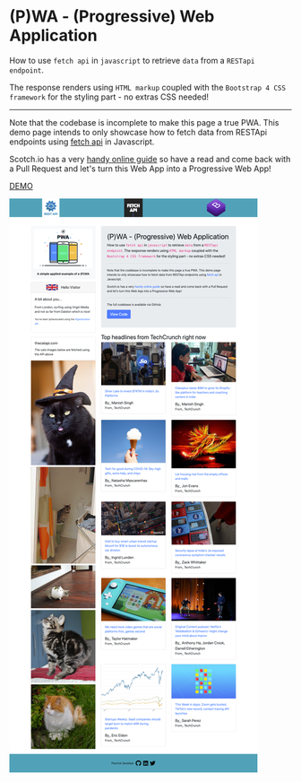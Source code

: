 #  (P)WA - (Progressive) Web Application

How to use  `fetch api`  in  `javascript`  to retrieve  `data`  from a  `RESTapi endpoint`. 

The response renders using  `HTML markup`  coupled with the  `Bootstrap 4 CSS framework`  for the styling part - no extras CSS needed!

----------

Note that the codebase is incomplete to make this page a true PWA. This demo page intends to only showcase how to fetch data from RESTApi endpoints using  [fetch api](https://developers.google.com/web/updates/2015/03/introduction-to-fetch)  in Javascript.

Scotch.io has a very  [handy online guide](https://scotch.io/tutorials/the-ultimate-guide-to-progressive-web-applications)  so have a read and come back with a Pull Request and let's turn this Web App into a Progressive Web App!

[DEMO](https://pierricksenelaer.github.io/simple-fetch-api/) 

![The demo page](https://github.com/pierricksenelaer/simple-fetch-api/blob/master/REST_API.png)
